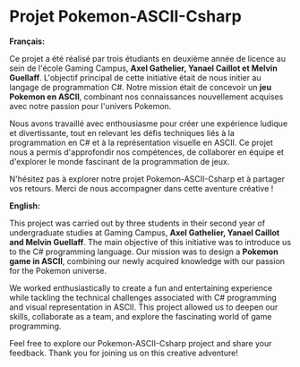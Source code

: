 # Projet Pokemon-ASCII-Csharp

__Français:__

Ce projet a été réalisé par trois étudiants en deuxième année de licence au sein de l'école Gaming Campus, __Axel Gathelier, Yanael Caillot et Melvin Guellaff__. L'objectif principal de cette initiative était de nous initier au langage de programmation C#. Notre mission était de concevoir un __jeu Pokemon en ASCII__, combinant nos connaissances nouvellement acquises avec notre passion pour l'univers Pokemon.

Nous avons travaillé avec enthousiasme pour créer une expérience ludique et divertissante, tout en relevant les défis techniques liés à la programmation en C# et à la représentation visuelle en ASCII. Ce projet nous a permis d'approfondir nos compétences, de collaborer en équipe et d'explorer le monde fascinant de la programmation de jeux.

N'hésitez pas à explorer notre projet Pokemon-ASCII-Csharp et à partager vos retours. Merci de nous accompagner dans cette aventure créative !


__English:__

This project was carried out by three students in their second year of undergraduate studies at Gaming Campus, __Axel Gathelier, Yanael Caillot and Melvin Guellaff__. The main objective of this initiative was to introduce us to the C# programming language. Our mission was to design a __Pokemon game in ASCII__, combining our newly acquired knowledge with our passion for the Pokemon universe.

We worked enthusiastically to create a fun and entertaining experience while tackling the technical challenges associated with C# programming and visual representation in ASCII. This project allowed us to deepen our skills, collaborate as a team, and explore the fascinating world of game programming.

Feel free to explore our Pokemon-ASCII-Csharp project and share your feedback. Thank you for joining us on this creative adventure!
